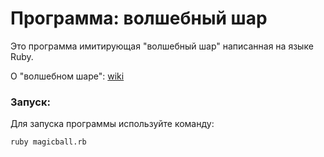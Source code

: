 # Программа: волшебный шар
Это программа имитирующая "волшебный шар" написанная на языке Ruby.

О "волшебном шаре": [wiki](https://en.wikipedia.org/wiki/Magic_8-Ball)

### Запуск:
Для запуска программы используйте команду:

```
ruby magicball.rb
```
